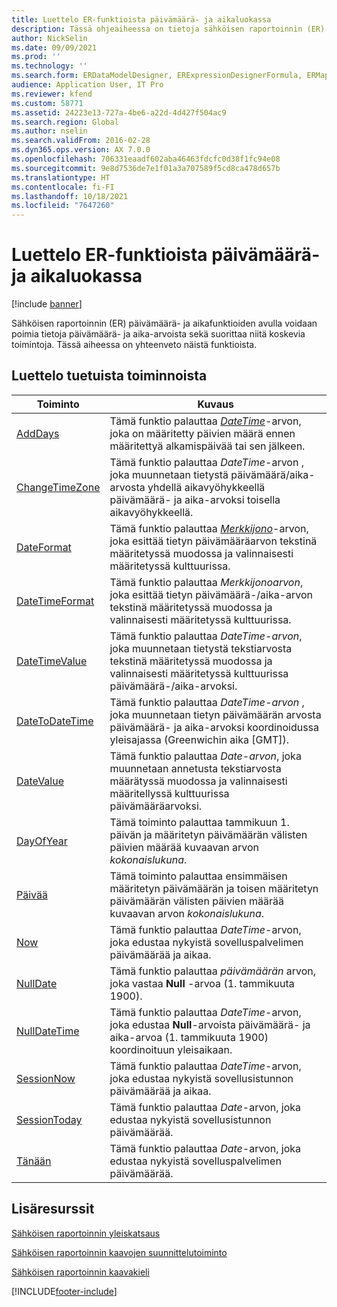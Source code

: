 ```yaml
---
title: Luettelo ER-funktioista päivämäärä- ja aikaluokassa
description: Tässä ohjeaiheessa on tietoja sähköisen raportoinnin (ER) tukemista päivämäärä- ja aikafunktioista.
author: NickSelin
ms.date: 09/09/2021
ms.prod: ''
ms.technology: ''
ms.search.form: ERDataModelDesigner, ERExpressionDesignerFormula, ERMappedFormatDesigner, ERModelMappingDesigner
audience: Application User, IT Pro
ms.reviewer: kfend
ms.custom: 58771
ms.assetid: 24223e13-727a-4be6-a22d-4d427f504ac9
ms.search.region: Global
ms.author: nselin
ms.search.validFrom: 2016-02-28
ms.dyn365.ops.version: AX 7.0.0
ms.openlocfilehash: 706331eaadf602aba46463fdcfc0d38f1fc94e08
ms.sourcegitcommit: 9e8d7536de7e1f01a3a707589f5cd8ca478d657b
ms.translationtype: HT
ms.contentlocale: fi-FI
ms.lasthandoff: 10/18/2021
ms.locfileid: "7647260"
---
```

# <a name="list-of-er-functions-in-the-date-and-time-category"></a>Luettelo ER-funktioista päivämäärä- ja aikaluokassa

[!include [banner](../includes/banner.md)]

Sähköisen raportoinnin (ER) päivämäärä- ja aikafunktioiden avulla voidaan poimia tietoja päivämäärä- ja aika-arvoista sekä suorittaa niitä koskevia toimintoja. Tässä aiheessa on yhteenveto näistä funktioista.

## <a name="list-of-supported-functions"></a>Luettelo tuetuista toiminnoista

| Toiminto | Kuvaus |
|----------|-------------|
| [AddDays](er-functions-datetime-adddays.md) | Tämä funktio palauttaa *[DateTime](er-formula-supported-data-types-primitive.md#datetime)*-arvon, joka on määritetty päivien määrä ennen määritettyä alkamispäivää tai sen jälkeen. |
| [ChangeTimeZone](er-functions-datetime-changetimezone.md) | Tämä funktio palauttaa *DateTime*-arvon , joka muunnetaan tietystä päivämäärä/aika-arvosta yhdellä aikavyöhykkeellä päivämäärä- ja aika-arvoksi toisella aikavyöhykkeellä. |
| [DateFormat](er-functions-datetime-dateformat.md) | Tämä funktio palauttaa *[Merkkijono](er-formula-supported-data-types-primitive.md#string)*-arvon, joka esittää tietyn päivämääräarvon tekstinä määritetyssä muodossa ja valinnaisesti määritetyssä kulttuurissa. |
| [DateTimeFormat](er-functions-datetime-datetimeformat.md) | Tämä funktio palauttaa *Merkkijonoarvon*, joka esittää tietyn päivämäärä-/aika-arvon tekstinä määritetyssä muodossa ja valinnaisesti määritetyssä kulttuurissa. |
| [DateTimeValue](er-functions-datetime-datetimevalue.md) | Tämä funktio palauttaa *DateTime-arvon*, joka muunnetaan tietystä tekstiarvosta tekstinä määritetyssä muodossa ja valinnaisesti määritetyssä kulttuurissa päivämäärä-/aika-arvoksi. |
| [DateToDateTime](er-functions-datetime-datetodatetime.md) | Tämä funktio palauttaa *DateTime-arvon* , joka muunnetaan tietyn päivämäärän arvosta päivämäärä- ja aika-arvoksi koordinoidussa yleisajassa (Greenwichin aika \[GMT\]). |
| [DateValue](er-functions-datetime-datevalue.md) | Tämä funktio palauttaa *Date-arvon*, joka muunnetaan annetusta tekstiarvosta määrätyssä muodossa ja valinnaisesti määritellyssä kulttuurissa päivämääräarvoksi. |
| [DayOfYear](er-functions-datetime-dayofyear.md) | Tämä toiminto palauttaa tammikuun 1. päivän ja määritetyn päivämäärän välisten päivien määrää kuvaavan arvon *kokonaislukuna*. |
| [Päivää](er-functions-datetime-days.md) | Tämä toiminto palauttaa ensimmäisen määritetyn päivämäärän ja toisen määritetyn päivämäärän välisten päivien määrää kuvaavan arvon *kokonaislukuna*. |
| [Now](er-functions-datetime-now.md) | Tämä funktio palauttaa *DateTime*-arvon, joka edustaa nykyistä sovelluspalvelimen päivämäärää ja aikaa. |
| [NullDate](er-functions-datetime-nulldate.md) | Tämä funktio palauttaa *päivämäärän* arvon, joka vastaa **Null** -arvoa (1. tammikuuta 1900). |
| [NullDateTime](er-functions-datetime-nulldatetime.md) | Tämä funktio palauttaa *DateTime*-arvon, joka edustaa **Null**-arvoista päivämäärä- ja aika-arvoa (1. tammikuuta 1900) koordinoituun yleisaikaan. |
| [SessionNow](er-functions-datetime-sessionnow.md) | Tämä funktio palauttaa *DateTime*-arvon, joka edustaa nykyistä sovellusistunnon päivämäärää ja aikaa. |
| [SessionToday](er-functions-datetime-sessiontoday.md) | Tämä funktio palauttaa *Date*-arvon, joka edustaa nykyistä sovellusistunnon päivämäärää. |
| [Tänään](er-functions-datetime-today.md) | Tämä funktio palauttaa *Date*-arvon, joka edustaa nykyistä sovelluspalvelimen päivämäärää. |

## <a name="additional-resources"></a>Lisäresurssit

[Sähköisen raportoinnin yleiskatsaus](general-electronic-reporting.md)

[Sähköisen raportoinnin kaavojen suunnittelutoiminto](general-electronic-reporting-formula-designer.md)

[Sähköisen raportoinnin kaavakieli](er-formula-language.md)


[!INCLUDE[footer-include](../../../includes/footer-banner.md)]
